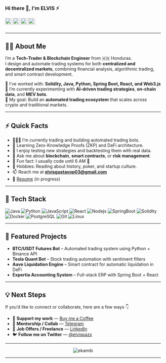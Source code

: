 ### Hi there 👋, I'm ELVIS ⚡  

<a href="https://www.linkedin.com/in/elvis-paz/">
  <img align="left" alt="Elvis LinkedIn" width="22px" src="https://cdn.jsdelivr.net/npm/simple-icons@v3/icons/linkedin.svg" />
</a>

<a href="https://t.me/elvispazx">
  <img align="left" alt="Elvis Telegram" width="22px" src="https://cdn.jsdelivr.net/npm/simple-icons@v3/icons/telegram.svg" />
</a>

<a href="https://twitter.com/elvispazx">
  <img align="left" alt="Elvis Twitter" width="22px" src="https://cdn.jsdelivr.net/npm/simple-icons@v3/icons/twitter.svg" />
</a>

<a href="mailto:elvisgustavop03@gmail.com">
  <img align="left" alt="Elvis Email" width="22px" src="https://cdn.jsdelivr.net/npm/simple-icons@v3/icons/gmail.svg" />
</a>

<br/>
<br/>

---

## 👨‍💻 About Me  
I’m a **Tech-Trader & Blockchain Engineer** from 🇭🇳 Honduras.  
I design and automate trading systems for both **centralized and decentralized markets**, combining financial analysis, algorithmic trading, and smart contract development.

💼 I’ve worked with: **Solidity, Java, Python, Spring Boot, React, and Web3.js**  
🔬 I’m currently experimenting with **AI-driven trading strategies**, **on-chain data**, and **MEV bots**.  
🚀 My goal: Build an **automated trading ecosystem** that scales across crypto and traditional markets.

---

## ⚡ Quick Facts  

- 👨🏽‍💻 I’m currently trading and building automated trading bots.  
- 🌱 Learning Zero-Knowledge Proofs (ZKP) and DeFi architecture.  
- 🧠 I enjoy testing new strategies and backtesting them with real data.  
- 💬 Ask me about **blockchain**, **smart contracts**, or **risk management**.  
- 🎯 Fun fact: I usually code until 6 AM 🧃  
- 🧩 Hobbies: Reading about history, poker, and startup culture.  
- 📫 Reach me at **elvisgustavop03@gmail.com**  
- 📝 [Resume](https://www.canva.com/design/DAD8JlnPFhw/3v-OrtVl-UETeMGVfscAgQ/view?) (in progress)

---

## 🧠 Tech Stack  

![Java](https://img.shields.io/badge/-Java-black?style=flat-square&logo=java)
![Python](https://img.shields.io/badge/-Python-black?style=flat-square&logo=python)
![JavaScript](https://img.shields.io/badge/-JavaScript-black?style=flat-square&logo=javascript)
![React](https://img.shields.io/badge/-React-black?style=flat-square&logo=react)
![Nodejs](https://img.shields.io/badge/-Nodejs-black?style=flat-square&logo=node.js)
![SpringBoot](https://img.shields.io/badge/-SpringBoot-black?style=flat-square&logo=springboot)
![Solidity](https://img.shields.io/badge/-Solidity-black?style=flat-square&logo=solidity)
![Docker](https://img.shields.io/badge/-Docker-black?style=flat-square&logo=docker)
![PostgreSQL](https://img.shields.io/badge/-PostgreSQL-black?style=flat-square&logo=postgresql)
![Git](https://img.shields.io/badge/-Git-black?style=flat-square&logo=git)
![Linux](https://img.shields.io/badge/-Linux-black?style=flat-square&logo=linux)

---

## 🚀 Featured Projects  

- **BTC/USDT Futures Bot** – Automated trading system using Python + Binance API  
- **Tesla Quant Bot** – Stock trading automation with sentiment filters  
- **Aave Liquidation Engine** – Smart contract for automatic liquidation in DeFi  
- **Expertia Accounting System** – Full-stack ERP with Spring Boot + React  

---

## 💡 Next Steps  

If you’d like to connect or collaborate, here are a few ways 👇  

- 💸 **Support my work** — [Buy me a Coffee](https://www.buymeacoffee.com/elvispazx)  
- 🤝 **Mentorship / Collab** — [Telegram](https://t.me/elvispazx)  
- 💼 **Job Offers / Freelance** — [LinkedIn](https://www.linkedin.com/in/elvis-paz/)  
- 🐦 **Follow me on Twitter** — [@elvispazx](https://twitter.com/elvispazx)  

---




<p align="center"> <img src="https://github-readme-stats.vercel.app/api?username=ekamib&show_icons=true&theme=gotham" alt="ekamib" />

<hr/>



